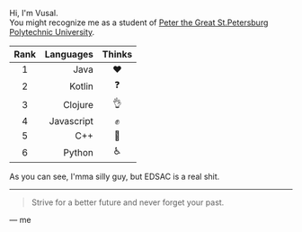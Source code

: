 Hi, I'm Vusal.  
You might recognize me as a student of [Peter the Great St.Petersburg Polytechnic University](https://english.spbstu.ru/).

| Rank | Languages | Thinks     |
|:----:|----------:|:----------:|
|     1| Java      | :heart:    |
|     2| Kotlin    | :question: |
|     3| Clojure   | :ok_hand:  |
|     4| Javascript| :fist:     |
|     5| C++       | :fu:       |
|     6| Python    |:wheelchair:|

As you can see, I'mma silly guy, but EDSAC is a real shit.

---
> Strive for a better future and never forget your past.

— me
